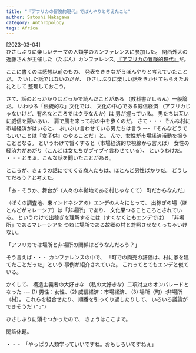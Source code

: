 ```yaml
---
title: "『アフリカの冒険的現代』でぼんやりと考えたこと"
author: Satoshi Nakagawa
category: Anthropology
tags: Africa
---
```


[2023-03-04]  
 ひさしぶりに楽しいテーマの人類学のカンファレンスに参加した。
関西外大の近藤さんが主催した（たぶん）カンファレンス,
[『アフリカの冒険的現代』](https://www.kansaigaidai.ac.jp/news/detail/?id=1724)だ。

 ここに書くのは感想以前のもの、
発表をききながらぼんやりと考えていたことだ。
たいした話ではないのだが、
ひさしぶりに楽しい話をきかせてもらえたお礼として
整理しておこう。

 さて、話のとっかかりはどっかで読んだことがある
（教科書かしらん）一般論だ。
いわゆる「伝統的な」文化では、
文化の中心である威信経済
（アフリカじゃないけど、有名なところではクラなんか）は
男が握っている。
男たちは互いに威信を競いあい、
肩で風を来って村の中を歩くのだ。
さて・・・
そんな村に市場経済がはいると、
ぶいぶい言わせている男たちは言う ---
「そんなどうでもいいことは『女子供』のやることだ」と。
んで、女性が市場経済活動を担うこととなる。
というわけで暫くすると（市場経済的な視線から言えば）
女性の経済力があがり（こんどは女たちがブイブイ言わせている）、
というわけだ。
・・・とまぁ、こんな話を聞いたことがある。

 ところが、きょうの話にでてくる商人たちは、ほとんど男性ばかりだ。
どうしてだろう？と考えた。

 「あ・そうか、舞台が（人々の本拠地である村じゃなくて）
町だからなんだ」

 （ぼくの調査地、東インドネシアの）エンデの人々にとって、
出稼ぎの場（ほとんどがマレーシア）は「非場所」であり、
文化果つることころとされている。
というわけで出稼ぎを理解するには（すくなくともエンデでは）
「非場所」であるマレーシアを
つねに場所である故郷の村と対照させなくっちゃいけない。

 「アフリカでは場所と非場所の関係はどうなんだろう？」

 そう言えば・・・
カンファレンスの中で、
「町での商売の評価は、村に家を建てたことだった」という
事例が紹介されていた。
これってとてもエンデと似ている。

 かくして、
構造主義者の大好きな
（私の大好きな）二項対立のオンパレードとなった ---
(1) 男性：女性、(2) 威信経済：市場経済、
(3) 場所（町）:非場所（村）。
これらを組合せたり、
順番を引っくり返したりして、
いろいろ議論ができそうだ  `(^o^)` 

 ひさしぶりに頭をつかったので、
きょうはここまで。

 閑話休題。

 ・・・
「やっぱり人類学っていいですね。おもしろいですねぇ」

